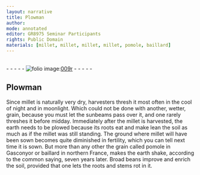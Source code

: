 ```yaml
---
layout: narrative
title: Plowman
author:
mode: annotated
editor: GR8975 Seminar Participants
rights: Public Domain
materials: [millet, millet, millet, millet, pomole, baillard]
---
```


 <br/>- - - - - <a href="http://gallica.bnf.fr/ark:/12148/btv1b9059316c/f22.item"><img src="../assets/photo-icon.png" alt="folio image: " style="display:inline-block; margin-bottom:-3px;"/>009r</a> - - - - - <br/> 
##  <span class="profession">Plowman</span> 

 
 <span class="activity"></span> Since <span class="material"><span class="plant">millet</span></span> is naturally very dry, <span class="profession">harvesters</span> thresh it most often in the cool of <span class="time">night</span> and in moonlight. Which could not be done with another, wetter, grain, because you must let the <span class="tool">sunbeams</span> pass over it, and one rarely threshes it before <span class="time">midday</span>. Immediately after the <span class="material"><span class="plant">millet</span></span> is harvested, the earth needs to be plowed because its roots eat and make lean the soil as much as if the <span class="material"><span class="plant">millet</span></span> was still standing. The ground where <span class="material"><span class="plant">millet</span></span> will have been sown becomes quite diminished in fertility, which you can tell next time it is sown. But more than any other the grain called <span class="material"><span class="plant"><span class="foreign">pomole</span></span></span> in <span class="place">Gasconyor</span> or <span class="material"><span class="plant"><span class="foreign">baillard</span></span></span> in northern <span class="place">France</span>, makes the earth shake, according to the common saying, seven years later. <span class="plant">Broad beans</span> improve and enrich the soil, provided that one lets the roots and stems rot in it. 
 